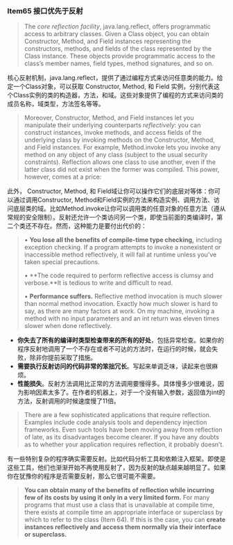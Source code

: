### Item65 接口优先于反射

> The *core reflection facility*, java.lang.reflect, offers programmatic access to arbitrary classes. Given a Class object, you can obtain Constructor, Method, and Field instances representing the constructors, methods, and fields of the class represented by the Class instance. These objects provide programmatic access to the class’s member names, field types, method signatures, and so on.

核心反射机制，java.lang.reflect，提供了通过编程方式来访问任意类的能力。给定一个Class对象，可以获取 Constructor, Method, 和 Field 实例，分别代表这个Class实例的类的构造器，方法，和域。这些对象提供了编程的方式来访问类的成员名称，域类型，方法签名等等。

> Moreover, Constructor, Method, and Field instances let you manipulate their underlying counterparts *reflectively*: you can construct instances, invoke methods, and access fields of the underlying class by invoking methods on the Constructor, Method, and Field instances. For example, Method.invoke lets you invoke any method on any object of any class (subject to the usual security constraints). Reflection allows one class to use another, even if the latter class did not exist when the former was compiled. This power, however, comes at a price:

此外， Constructor, Method, 和 Field域让你可以操作它们的底层对等体：你可以通过调用Constructor, Method和Field实例的方法来构造实例、调用方法、访问底层类的域。比如Method.invoke让你可以调用类的任意对象的任意方法（遵从常规的安全限制）。反射还允许一个类访问另一个类，即使当前面的类编译时，第二个类还不存在。然而，这种能力是要付出代价的：

> • **You lose all the benefits of compile-time type checking,** including exception checking. If a program attempts to invoke a nonexistent or inaccessible method reflectively, it will fail at runtime unless you’ve taken special precautions.
>
> • **The code required to perform reflective access is clumsy and verbose.**It is tedious to write and difficult to read.
>
> • **Performance suffers.** Reflective method invocation is much slower than normal method invocation. Exactly how much slower is hard to say, as there are many factors at work. On my machine, invoking a method with no input parameters and an int return was eleven times slower when done reflectively.

- **你失去了所有的编译时类型检查带来的所有的好处**，包括异常检查。如果你的程序反射地调用了一个不存在或者不可达的方法时，在运行的时候，就会失败，除非你提前采取了措施。
- **需要执行反射访问的代码非常的笨拙冗长**。写起来单调乏味，读起来也很麻烦。
- **性能损失**。反射方法调用比正常的方法调用要慢得多。具体慢多少很难说，因为影响因素太多了。在作者的机器上，对于一个没有输入参数，返回值为int的方法，反射调用的时候速度慢了11倍。

> There are a few sophisticated applications that require reflection. Examples include code analysis tools and dependency injection frameworks. Even such tools have been moving away from reflection of late, as its disadvantages become clearer. If you have any doubts as to whether your application requires reflection, it probably doesn’t.

有一些特别复杂的程序确实需要反射。比如代码分析工具和依赖注入框架。即使是这些工具，他们也渐渐开始不再使用反射了，因为反射的缺点越来越明显了。如果你在犹豫你的程序是否需要反射，那么它很可能不需要。

> **You can obtain many of the benefits of reflection while incurring few of its costs by using it only in a very limited form.** For many programs that must use a class that is unavailable at compile time, there exists at compile time an appropriate interface or superclass by which to refer to the class (Item 64). If this is the case, you can **create instances reflectively and access them normally via their interface or superclass.**

























